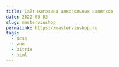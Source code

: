 ```yaml
---
title: Сайт магазина алкогольных напитков
date: 2022-03-03
slug: mastervinshop
permalink: https://mastervinshop.ru
tags:
  - scss
  - vue
  - bitrix
  - html
---
```

